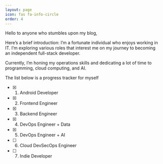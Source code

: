 ```yaml
---
layout: page
icon: fas fa-info-circle
order: 4
---
```


Hello to anyone who stumbles upon my blog,

Here’s a brief introduction: I’m a fortunate individual who enjoys working in IT. I’m exploring various roles that interest me on my journey to becoming an independent full-stack developer.

Currently, I’m honing my operations skills and dedicating a lot of time to programming, cloud computing, and AI.

The list below is a progress tracker for myself

- [x] 1. Android Developer
- [x] 2. Frontend Engineer
- [x] 3. Backend Engineer
- [x] 4. DevOps Engineer + Data
- [x] 5. DevOps Engineer + AI
- [ ] 6. Cloud DevSecOps Engineer
- [ ] 7. Indie Developer
